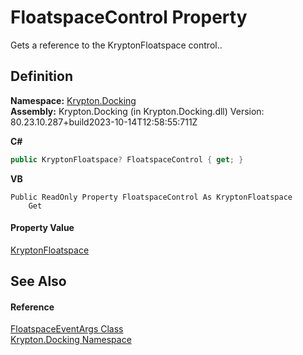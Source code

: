 # FloatspaceControl Property


Gets a reference to the KryptonFloatspace control..



## Definition
**Namespace:** <a href="98399376-cf41-9454-4b4d-4fab2ca20bc7.md">Krypton.Docking</a>  
**Assembly:** Krypton.Docking (in Krypton.Docking.dll) Version: 80.23.10.287+build2023-10-14T12:58:55:711Z

**C#**
``` C#
public KryptonFloatspace? FloatspaceControl { get; }
```
**VB**
``` VB
Public ReadOnly Property FloatspaceControl As KryptonFloatspace
	Get
```



#### Property Value
<a href="0abd97f1-16de-eca8-ba36-5ceaf97e49ba.md">KryptonFloatspace</a>

## See Also


#### Reference
<a href="7aedb527-8a2e-0a84-8cdc-a453f1cc7b70.md">FloatspaceEventArgs Class</a>  
<a href="98399376-cf41-9454-4b4d-4fab2ca20bc7.md">Krypton.Docking Namespace</a>  
